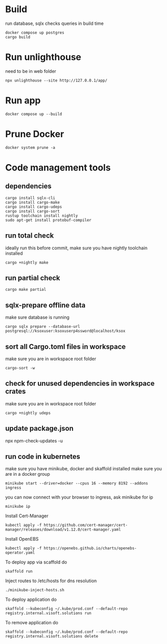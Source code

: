 # Build

run database, sqlx checks queries in build time

```
docker compose up postgres
cargo build
```

# Run unlighthouse

need to be in web folder

```
npx unlighthouse --site http://127.0.0.1/app/
```

# Run app

```
docker compose up --build
```

# Prune Docker

```
docker system prune -a
```

# Code management tools

## dependencies

```
cargo install sqlx-cli
cargo install cargo-make
cargo install cargo-udeps
cargo install cargo-sort
rustup toolchain install nightly
sudo apt-get install protobuf-compiler
```

## run total check

ideally run this before commit, make sure you have nightly toolchain installed

```
cargo +nightly make
```

## run partial check

```
cargo make partial
```

## sqlx-prepare offline data

make sure database is running

```
cargo sqlx prepare --database-url postgresql://ksoxuser:ksoxuserp4ssword@localhost/ksox
```

## sort all Cargo.toml files in workspace

make sure you are in workspace root folder

```
cargo-sort -w
```

## check for unused dependencies in workspace crates

make sure you are in workspace root folder

```
cargo +nightly udeps
```

## update package.json

npx npm-check-updates -u

## run code in kubernetes

make sure you have minikube, docker and skaffold installed
make sure you are in a docker group

```shell
minikube start --driver=docker --cpus 16 --memory 8192 --addons ingress
```

you can now connect with your browser to ingress, ask minikube for ip

```shell
minikube ip
```

Install Cert-Manager

```
kubectl apply -f https://github.com/cert-manager/cert-manager/releases/download/v1.12.0/cert-manager.yaml
```

Install OpenEBS

```
kubectl apply -f https://openebs.github.io/charts/openebs-operator.yaml
```

To deploy app via scaffold do

```shell
skaffold run
```

Inject routes to /etc/hosts for dns resolution

```shell
./minikube-inject-hosts.sh
```

To deploy application do

```shell
skaffold --kubeconfig ~/.kube/prod.conf --default-repo registry.internal.visoft.solutions run
```

To remove application do

```shell
skaffold --kubeconfig ~/.kube/prod.conf --default-repo registry.internal.visoft.solutions delete
```
